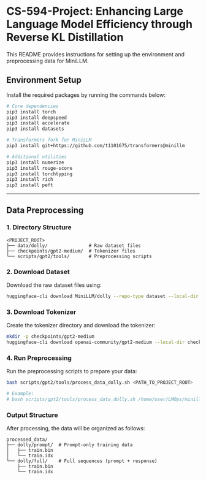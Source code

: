 # CS-594-Project: Enhancing Large Language Model Efficiency through Reverse KL Distillation

This README provides instructions for setting up the environment and preprocessing data for MiniLLM.

## Environment Setup

Install the required packages by running the commands below:

```bash
# Core dependencies
pip3 install torch
pip3 install deepspeed
pip3 install accelerate
pip3 install datasets

# Transformers fork for MiniLLM
pip3 install git+https://github.com/t1101675/transformers@minillm

# Additional utilities
pip3 install numerize
pip3 install rouge-score
pip3 install torchtyping
pip3 install rich
pip3 install peft
```

---

## Data Preprocessing

### 1. Directory Structure

```
<PROJECT_ROOT>
├── data/dolly/               # Raw dataset files
├── checkpoints/gpt2-medium/  # Tokenizer files
└── scripts/gpt2/tools/       # Preprocessing scripts
```

### 2. Download Dataset

Download the raw dataset files using:

```bash
huggingface-cli download MiniLLM/dolly --repo-type dataset --local-dir data/dolly/
```

### 3. Download Tokenizer

Create the tokenizer directory and download the tokenizer:

```bash
mkdir -p checkpoints/gpt2-medium
huggingface-cli download openai-community/gpt2-medium --local-dir checkpoints/gpt2-medium
```

### 4. Run Preprocessing

Run the preprocessing scripts to prepare your data:

```bash
bash scripts/gpt2/tools/process_data_dolly.sh <PATH_TO_PROJECT_ROOT>

# Example:
# bash scripts/gpt2/tools/process_data_dolly.sh /home/user/LMOps/minillm
```

### Output Structure

After processing, the data will be organized as follows:

```
processed_data/
├── dolly/prompt/  # Prompt-only training data
│   ├── train.bin
│   └── train.idx
└── dolly/full/    # Full sequences (prompt + response)
    ├── train.bin
    └── train.idx
```

